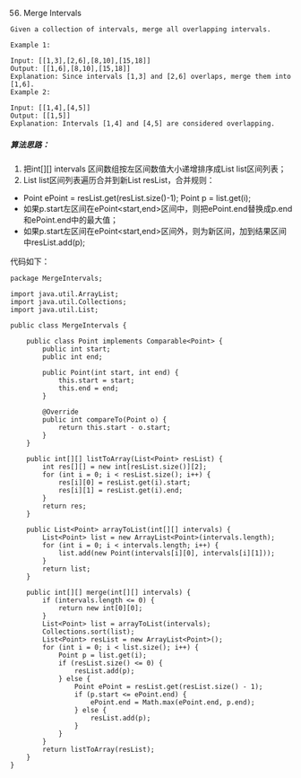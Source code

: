 56. Merge Intervals


```
Given a collection of intervals, merge all overlapping intervals.

Example 1:

Input: [[1,3],[2,6],[8,10],[15,18]]
Output: [[1,6],[8,10],[15,18]]
Explanation: Since intervals [1,3] and [2,6] overlaps, merge them into [1,6].
Example 2:

Input: [[1,4],[4,5]]
Output: [[1,5]]
Explanation: Intervals [1,4] and [4,5] are considered overlapping.
```

##### 算法思路：
1. 把int[][] intervals  区间数组按左区间数值大小递增排序成List<Point> list区间列表；
2. List<Point> list区间列表遍历合并到新List<Point> resList，合并规则：
- Point ePoint = resList.get(resList.size()-1); Point p = list.get(i);
- 如果p.start左区间在ePoint<start,end>区间中，则把ePoint.end替换成p.end和ePoint.end中的最大值；
- 如果p.start左区间在ePoint<start,end>区间外，则为新区间，加到结果区间中resList.add(p);


代码如下：

```
package MergeIntervals;

import java.util.ArrayList;
import java.util.Collections;
import java.util.List;

public class MergeIntervals {

    public class Point implements Comparable<Point> {
        public int start;
        public int end;

        public Point(int start, int end) {
            this.start = start;
            this.end = end;
        }

        @Override
        public int compareTo(Point o) {
            return this.start - o.start;
        }
    }

    public int[][] listToArray(List<Point> resList) {
        int res[][] = new int[resList.size()][2];
        for (int i = 0; i < resList.size(); i++) {
            res[i][0] = resList.get(i).start;
            res[i][1] = resList.get(i).end;
        }
        return res;
    }

    public List<Point> arrayToList(int[][] intervals) {
        List<Point> list = new ArrayList<Point>(intervals.length);
        for (int i = 0; i < intervals.length; i++) {
            list.add(new Point(intervals[i][0], intervals[i][1]));
        }
        return list;
    }

    public int[][] merge(int[][] intervals) {
        if (intervals.length <= 0) {
            return new int[0][0];
        }
        List<Point> list = arrayToList(intervals);
        Collections.sort(list);
        List<Point> resList = new ArrayList<Point>();
        for (int i = 0; i < list.size(); i++) {
            Point p = list.get(i);
            if (resList.size() <= 0) {
                resList.add(p);
            } else {
                Point ePoint = resList.get(resList.size() - 1);
                if (p.start <= ePoint.end) {
                    ePoint.end = Math.max(ePoint.end, p.end);
                } else {
                    resList.add(p);
                }
            }
        }
        return listToArray(resList);
    }
}

```
